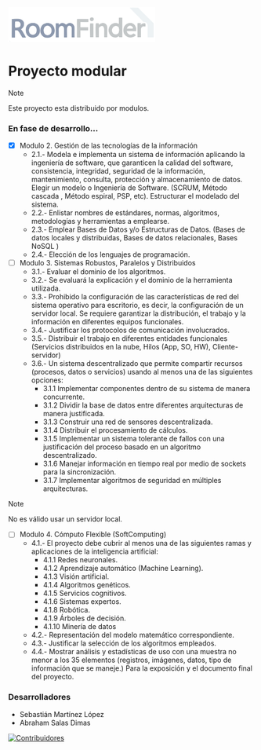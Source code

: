 <img src="client-roomfinder/public/utils/logo-dark.png" alt="Logo de la aplicación" width="300" />

# Proyecto modular
> [!NOTE]
> Este proyecto esta distribuido por modulos.

### En fase de desarrollo...
- [x] Modulo 2. Gestión de las tecnologías de la información
  - 2.1.- Modela e implementa un sistema de información aplicando la ingeniería de software, que garanticen la calidad del software, consistencia, integridad, seguridad de la información, mantenimiento, consulta, protección y almacenamiento de datos. 
Elegir un modelo o Ingeniería de Software. (SCRUM, Método cascada , Método espiral, PSP, etc). Estructurar el modelado del sistema.
  - 2.2.- Enlistar nombres de estándares, normas, algoritmos, metodologías y herramientas a emplearse.
  - 2.3.- Emplear Bases de Datos y/o Estructuras de Datos. (Bases de datos locales y distribuidas, Bases de datos relacionales, Bases NoSQL  ) 
  - 2.4.- Elección de los lenguajes de programación.
- [ ] Modulo 3. Sistemas Robustos, Paralelos y Distribuidos
  - 3.1.- Evaluar el dominio de los algoritmos.
  - 3.2.- Se evaluará la explicación y el dominio de la herramienta utilizada.
  - 3.3.- Prohibido la configuración de las características de red del sistema operativo para escritorio, es decir, la configuración de un servidor local. Se requiere garantizar la  distribución, el trabajo y la información en diferentes equipos funcionales.
  - 3.4.- Justificar los protocolos de comunicación involucrados.
  - 3.5.- Distribuir el trabajo en diferentes entidades funcionales (Servicios distribuidos en la nube, Hilos (App, SO, HW), Cliente-servidor)
  - 3.6.- Un sistema descentralizado que permite compartir recursos (procesos, datos o servicios) usando al menos una de las siguientes opciones:
    - 3.1.1   Implementar componentes dentro de su sistema de manera concurrente.
    - 3.1.2   Dividir la base de datos entre diferentes arquitecturas de manera justificada.
    - 3.1.3   Construir una red de sensores descentralizada.
    - 3.1.4   Distribuir el procesamiento de cálculos.
    - 3.1.5   Implementar un sistema tolerante de fallos con una justificación del proceso basado en un algoritmo descentralizado.
    - 3.1.6   Manejar información en tiempo real por medio de sockets para la sincronización.
    - 3.1.7   Implementar algoritmos de seguridad en múltiples arquitecturas.
> [!NOTE]
> No es válido usar un servidor local.
- [ ] Modulo 4. Cómputo Flexible (SoftComputing)
  - 4.1.-  El proyecto debe cubrir al menos una de las siguientes ramas y aplicaciones de la inteligencia artificial:
    - 4.1.1   Redes neuronales.
    - 4.1.2   Aprendizaje automático (Machine Learning).
    - 4.1.3   Visión artificial.
    - 4.1.4   Algoritmos genéticos.
    - 4.1.5   Servicios cognitivos.
    - 4.1.6   Sistemas expertos.
    - 4.1.8   Robótica.
    - 4.1.9   Árboles de decisión.
    - 4.1.10 Minería de datos
  - 4.2.- Representación del modelo matemático correspondiente.
  - 4.3.- Justificar la selección de los algoritmos empleados.
  - 4.4.- Mostrar análisis y estadísticas de uso con una muestra no menor a los 35 elementos (registros, imágenes, datos, tipo de información que se maneje.) Para la exposición y el documento final del proyecto.
<h3>Desarrolladores</h3>
<ul>
  <li>
    Sebastián Martínez López
  </li>
  <li>
    Abraham Salas Dimas
  </li>
</ul>

[![Contribuidores](https://contrib.rocks/image?repo=Ultron021122/RoomFinder)](https://github.com/Ultron021122/RoomFinder/graphs/contributors)
